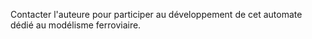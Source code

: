 Contacter l'auteure pour participer au développement de cet automate dédié au modélisme ferroviaire.
